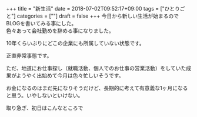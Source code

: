 +++
title = "新生活"
date = 2018-07-02T09:52:17+09:00
tags = ["ひとりごと"]
categories = [""]
draft = false
+++
今日から新しい生活が始まるのでBLOGを書いてみる事にした。  
色々あって会社勤めを辞める事になりました。

10年くらいぶりにどこの企業にも所属していない状態です。

正直非常事態です。

ただ、地道にお仕事探し（就職活動、個人でのお仕事の営業活動）をしていた成果がようやく出始めて今月は色々忙しいそうです。  

お金になるのはまだ先になりそうだけど、長期的に考えて有意義な1ヶ月になると思う。いやしないといけない。

取り急ぎ、初日はこんなところで